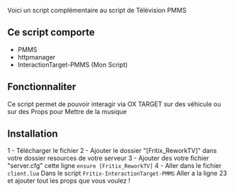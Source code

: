 Voici un script complémentaire au script de Télévision PMMS

## Ce script comporte 
- PMMS 
- httpmanager
- InteractionTarget-PMMS (Mon Script)

## Fonctionnaliter
Ce script permet de pouvoir interagir via OX TARGET sur des véhicule ou sur des Props pour Mettre de la musique

## Installation
1 - Télécharger le fichier
2 - Ajouter le dossier "[Fritix_ReworkTV]" dans votre dossier resources de votre serveur 
3 - Ajouter des votre fichier "server.cfg" cette ligne `ensure [Fritix_ReworkTV]`
4 - Aller dans le fichier `client.lua`  Dans le script `Fritix-InteractionTarget-PMMS` Aller a la ligne 23 et ajouter tout les props que vous voulez !
